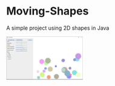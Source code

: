 # Moving-Shapes
A simple project using 2D shapes in Java

<img src="ProgramImage.PNG" width="40%"></img>
